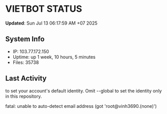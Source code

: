 # VIETBOT STATUS
**Updated**: Sun Jul 13 06:17:59 AM +07 2025

## System Info
- IP: 103.77.172.150
- Uptime: up 1 week, 10 hours, 5 minutes
- Files: 35738

## Last Activity

to set your account's default identity.
Omit --global to set the identity only in this repository.

fatal: unable to auto-detect email address (got 'root@vinh3690.(none)')
